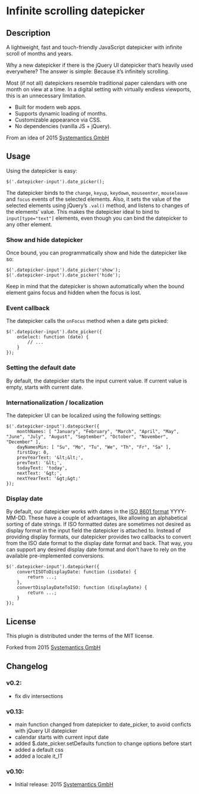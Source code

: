 # Infinite scrolling datepicker

## Description

A lightweight, fast and touch-friendly JavaScript datepicker with infinite scroll of months and years.

Why a new datepicker if there is the jQuery UI datepicker that’s heavily used everywhere?
The answer is simple: Because it’s infinitely scrolling.

Most (if not all) datepickers resemble traditional paper calendars with one month on view
at a time. In a digital setting with virtually endless viewports, this is an unnecessary limitation.

- Built for modern web apps.
- Supports dynamic loading of months.
- Customizable appearance via CSS.
- No dependencies (vanilla JS + jQuery).

From an idea of 2015 [Systemantics GmbH](http://www.systemantics.net/)

## Usage

Using the datepicker is easy:

	$('.datepicker-input').date_picker();

The datepicker binds to the `change`, `keyup`, `keydown`, `mouseenter`, `mouseleave` and `focus`
events of the selected elements. Also, it sets the value of the selected elements using jQuery’s `.val()` method,
and listens to changes of the elements’ value. This makes the datepicker ideal to bind to `input[type="text"]`
elements, even though you can bind the datepicker to any other element.

### Show and hide datepicker

Once bound, you can programmatically show and hide the datepicker like so:

	$('.datepicker-input').date_picker('show');
	$('.datepicker-input').date_picker('hide');

Keep in mind that the datepicker is shown automatically when the bound element gains focus
and hidden when the focus is lost.

### Event callback

The datepicker calls the `onFocus` method when a date gets picked:

	$('.datepicker-input').date_picker({
		onSelect: function (date) {
			// ...
		}
	});

### Setting the default date

By default, the datepicker starts the input current value.
If current value is empty, starts with current date.

### Internationalization / localization

The datepicker UI can be localized using the following settings:

	$('.datepicker-input').datepicker({
		monthNames: [ "January", "February", "March", "April", "May", "June", "July", "August", "September", "October", "November", "December" ],
		dayNamesMin: [ "Su", "Mo", "Tu", "We", "Th", "Fr", "Sa" ],
		firstDay: 0,
		prevYearText: '&lt;&lt;',
		prevText: '&lt;',
		todayText: 'today',
		nextText: '&gt;',
		nextYearText: '&gt;&gt;'
	});

### Display date

By default, our datepicker works with dates in the <a href="https://en.wikipedia.org/wiki/ISO_8601#Calendar_dates">ISO 8601 format</a> YYYY-MM-DD. These have a couple of advantages,
like allowing an alphabetical sorting of date strings. If ISO formatted dates are sometimes not desired as
display format in the input field the datepicker is attached to. Instead of providing display formats, our datepicker
provides two callbacks to convert from the ISO date format to the display date format and back. That way, you can
support any desired display date format and don’t have to rely on the available pre-implemented conversions.

	$('.datepicker-input').datepicker({
		convertISOToDisplayDate: function (isoDate) {
			return ...;
		},
		convertDisplayDateToISO: function (displayDate) {
			return ...;
		}
	});

## License

This plugin is distributed under the terms of the MIT license.

Forked from 2015 [Systemantics GmbH](http://www.systemantics.net/)

## Changelog
### v0.2:
* fix div intersections

### v0.13:
* main function changed from datepicker to date_picker, to avoid conficts with jQuery UI datepicker
* calendar starts with current input date 
* added $.date_picker.setDefaults function to change options before start
* added a default css
* added a locale it_IT

### v0.10:

- Initial release: 2015 [Systemantics GmbH](http://www.systemantics.net/)
